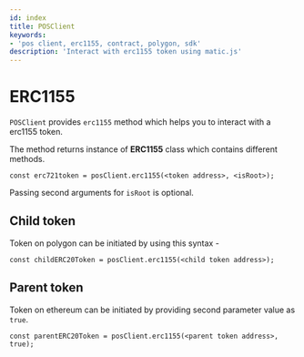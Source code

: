 ```yaml
---
id: index
title: POSClient
keywords: 
- 'pos client, erc1155, contract, polygon, sdk'
description: 'Interact with erc1155 token using matic.js'
---
```


# ERC1155

`POSClient` provides `erc1155` method which helps you to interact with a erc1155 token.

The method returns instance of **ERC1155** class which contains different methods.

```
const erc721token = posClient.erc1155(<token address>, <isRoot>);
```

Passing second arguments for `isRoot` is optional.

## Child token

Token on polygon can be initiated by using this syntax -

```
const childERC20Token = posClient.erc1155(<child token address>);
```

## Parent token

Token on ethereum can be initiated by providing second parameter value as `true`.

```
const parentERC20Token = posClient.erc1155(<parent token address>, true);
```
